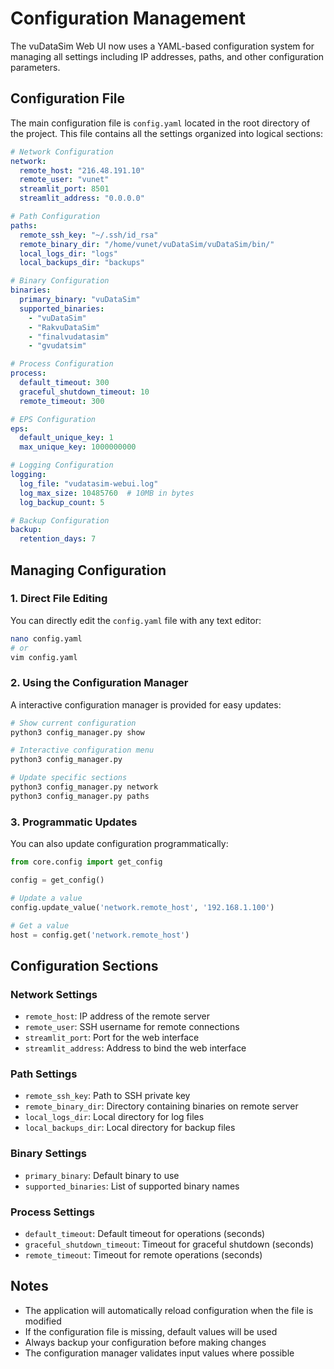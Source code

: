 # Configuration Management

The vuDataSim Web UI now uses a YAML-based configuration system for managing all settings including IP addresses, paths, and other configuration parameters.

## Configuration File

The main configuration file is `config.yaml` located in the root directory of the project. This file contains all the settings organized into logical sections:

```yaml
# Network Configuration
network:
  remote_host: "216.48.191.10"
  remote_user: "vunet"
  streamlit_port: 8501
  streamlit_address: "0.0.0.0"

# Path Configuration
paths:
  remote_ssh_key: "~/.ssh/id_rsa"
  remote_binary_dir: "/home/vunet/vuDataSim/vuDataSim/bin/"
  local_logs_dir: "logs"
  local_backups_dir: "backups"

# Binary Configuration
binaries:
  primary_binary: "vuDataSim"
  supported_binaries:
    - "vuDataSim"
    - "RakvuDataSim" 
    - "finalvudatasim"
    - "gvudatsim"

# Process Configuration
process:
  default_timeout: 300
  graceful_shutdown_timeout: 10
  remote_timeout: 300

# EPS Configuration  
eps:
  default_unique_key: 1
  max_unique_key: 1000000000

# Logging Configuration
logging:
  log_file: "vudatasim-webui.log"
  log_max_size: 10485760  # 10MB in bytes
  log_backup_count: 5

# Backup Configuration
backup:
  retention_days: 7
```

## Managing Configuration

### 1. Direct File Editing

You can directly edit the `config.yaml` file with any text editor:

```bash
nano config.yaml
# or
vim config.yaml
```

### 2. Using the Configuration Manager

A interactive configuration manager is provided for easy updates:

```bash
# Show current configuration
python3 config_manager.py show

# Interactive configuration menu
python3 config_manager.py

# Update specific sections
python3 config_manager.py network
python3 config_manager.py paths
```

### 3. Programmatic Updates

You can also update configuration programmatically:

```python
from core.config import get_config

config = get_config()

# Update a value
config.update_value('network.remote_host', '192.168.1.100')

# Get a value
host = config.get('network.remote_host')
```

## Configuration Sections

### Network Settings
- `remote_host`: IP address of the remote server
- `remote_user`: SSH username for remote connections
- `streamlit_port`: Port for the web interface
- `streamlit_address`: Address to bind the web interface

### Path Settings
- `remote_ssh_key`: Path to SSH private key
- `remote_binary_dir`: Directory containing binaries on remote server
- `local_logs_dir`: Local directory for log files
- `local_backups_dir`: Local directory for backup files

### Binary Settings
- `primary_binary`: Default binary to use
- `supported_binaries`: List of supported binary names

### Process Settings
- `default_timeout`: Default timeout for operations (seconds)
- `graceful_shutdown_timeout`: Timeout for graceful shutdown (seconds)
- `remote_timeout`: Timeout for remote operations (seconds)

## Notes

- The application will automatically reload configuration when the file is modified
- If the configuration file is missing, default values will be used
- Always backup your configuration before making changes
- The configuration manager validates input values where possible
